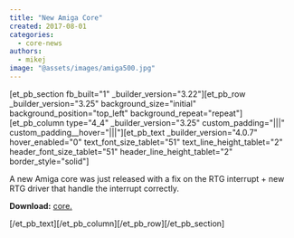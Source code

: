 ```yaml
---
title: "New Amiga Core"
created: 2017-08-01
categories: 
  - core-news
authors: 
  - mikej
image: "@assets/images/amiga500.jpg"
---
```


\[et\_pb\_section fb\_built="1" \_builder\_version="3.22"\]\[et\_pb\_row \_builder\_version="3.25" background\_size="initial" background\_position="top\_left" background\_repeat="repeat"\]\[et\_pb\_column type="4\_4" \_builder\_version="3.25" custom\_padding="|||" custom\_padding\_\_hover="|||"\]\[et\_pb\_text \_builder\_version="4.0.7" hover\_enabled="0" text\_font\_size\_tablet="51" text\_line\_height\_tablet="2" header\_font\_size\_tablet="51" header\_line\_height\_tablet="2" border\_style="solid"\]

A new Amiga core was just released with a fix on the RTG interrupt + new RTG driver that handle the interrupt correctly.

**Download:** [core.](https://github.com/FPGAArcade/replay_release/tree/master/amiga/amiga_aga)

\[/et\_pb\_text\]\[/et\_pb\_column\]\[/et\_pb\_row\]\[/et\_pb\_section\]
